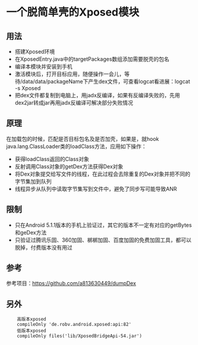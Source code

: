 # 一个脱简单壳的Xposed模块

## 用法

- 搭建Xposed环境
- 在XposedEntry.java中的targetPackages数组添加需要脱壳的包名
- 编译本模块并安装到手机
- 激活模块后，打开目标应用，随便操作一会儿，等待/data/data/packageName下产生dex文件，可查看logcat看进展：logcat -s Xposed
- 把dex文件都复制到电脑上，用jadx反编译，如果有反编译失败的，先用dex2jar转成jar再用jadx反编译可解决部分失败情况

## 原理

在加载包的时候，匹配是否目标包名及是否加壳，如果是，就hook java.lang.ClassLoader类的loadClass方法，应用如下操作：

- 获得loadClass返回的Class对象
- 反射调用Class对象的getDex方法获得Dex对象
- 将Dex对象提交给写文件的线程，在此过程会去除重复的Dex对象并把不同的字节集加到队列
- 线程异步从队列中读取字节集写到文件中，避免了同步写可能导致ANR

## 限制
- 只在Android 5.1.1版本的手机上验证过，其它的版本不一定有对应的getBytes和geDex方法
- 只验证过腾讯乐固、360加固、梆梆加固、百度加固的免费加固工具，都可以脱掉，付费版本没有用过

## 参考
参考项目：https://github.com/a813630449/dumpDex

## 另外
```
    高版本xposed
    compileOnly 'de.robv.android.xposed:api:82'
    低版本xposed
    compileOnly files('lib/XposedBridgeApi-54.jar')
```

